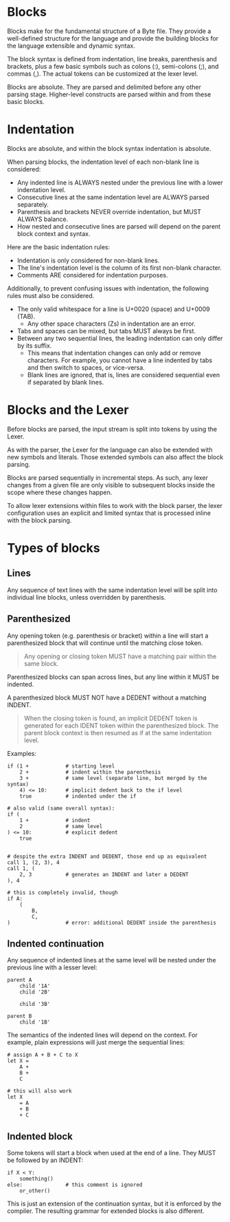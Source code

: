 # Blocks

Blocks make for the fundamental structure of a Byte file. They provide a
well-defined structure for the language and provide the building blocks
for the language extensible and dynamic syntax.

The block syntax is defined from indentation, line breaks, parenthesis and
brackets, plus a few basic symbols such as colons (:), semi-colons (;), and
commas (,). The actual tokens can be customized at the lexer level.

Blocks are absolute. They are parsed and delimited before any other parsing
stage. Higher-level constructs are parsed within and from these basic blocks.

# Indentation

Blocks are absolute, and within the block syntax indentation is absolute.

When parsing blocks, the indentation level of each non-blank line is considered:

- Any indented line is ALWAYS nested under the previous line with a lower
  indentation level.
- Consecutive lines at the same indentation level are ALWAYS parsed separately.
- Parenthesis and brackets NEVER override indentation, but MUST ALWAYS balance.
- How nested and consecutive lines are parsed will depend on the parent block
  context and syntax.

Here are the basic indentation rules:

- Indentation is only considered for non-blank lines.
- The line's indentation level is the column of its first non-blank character.
- Comments ARE considered for indentation purposes.

Additionally, to prevent confusing issues with indentation, the following
rules must also be considered.

- The only valid whitespace for a line is U+0020 (space) and U+0009 (TAB).
  - Any other space characters (Zs) in indentation are an error.
- Tabs and spaces can be mixed, but tabs MUST always be first.
- Between any two sequential lines, the leading indentation can only differ
  by its suffix.
  - This means that indentation changes can only add or remove characters. For
    example, you cannot have a line indented by tabs and then switch to spaces,
	or vice-versa.
  - Blank lines are ignored, that is, lines are considered sequential even
    if separated by blank lines.

# Blocks and the Lexer

Before blocks are parsed, the input stream is split into tokens by using
the Lexer. 

As with the parser, the Lexer for the language can also be extended with new
symbols and literals. Those extended symbols can also affect the block parsing.

Blocks are parsed sequentially in incremental steps. As such, any lexer changes
from a given file are only visible to subsequent blocks inside the scope where
these changes happen.

To allow lexer extensions within files to work with the block parser, the lexer
configuration uses an explicit and limited syntax that is processed inline with
the block parsing.

# Types of blocks

## Lines

Any sequence of text lines with the same indentation level will be split into
individual line blocks, unless overridden by parenthesis.

## Parenthesized

Any opening token (e.g. parenthesis or bracket) within a line will start a
parenthesized block that will continue until the matching close token.

> Any opening or closing token MUST have a matching pair within
> the same block.

Parenthesized blocks can span across lines, but any line within it MUST be
indented.

A parenthesized block MUST NOT have a DEDENT without a matching INDENT.

> When the closing token is found, an implicit DEDENT token is generated
> for each IDENT token within the parenthesized block. The parent block
> context is then resumed as if at the same indentation level.


Examples:

	if (1 +            # starting level
		2 +            # indent within the parenthesis
		3 +            # same level (separate line, but merged by the syntax)
		4) <= 10:      # implicit dedent back to the if level
		true           # indented under the if

	# also valid (same overall syntax):
	if (
		1 +            # indent
		2              # same level
	) <= 10:           # explicit dedent
		true


	# despite the extra INDENT and DEDENT, those end up as equivalent
	call 1, (2, 3), 4
	call 1, (
		2, 3           # generates an INDENT and later a DEDENT
	), 4

	# this is completely invalid, though
	if A:
		(
			B,
			C,
	)                  # error: additional DEDENT inside the parenthesis

## Indented continuation

Any sequence of indented lines at the same level will be nested under the
previous line with a lesser level:

	parent A
		child '1A'
		child '2B'

		child '3B'
	
	parent B
		child '1B'

The semantics of the indented lines will depend on the context. For example,
plain expressions will just merge the sequential lines:

	# assign A + B + C to X
	let X =
		A +
		B +
		C

	# this will also work
	let X
		= A
		+ B
		+ C

## Indented block

Some tokens will start a block when used at the end of a line. They MUST be
followed by an INDENT:

	if X < Y:
		something()
	else:              # this comment is ignored
		or_other()

This is just an extension of the continuation syntax, but it is enforced by
the compiler. The resulting grammar for extended blocks is also different.
